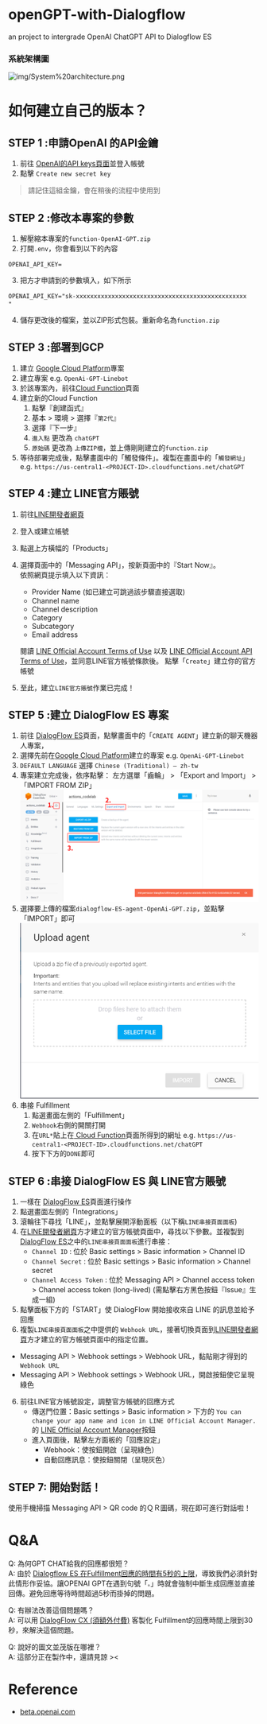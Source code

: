# openGPT-with-Dialogflow
an project to intergrade OpenAI ChatGPT API to Dialogflow ES

### 系統架構圖
![img/System%20architecture.png](https://github.com/hank199599/openGPT-with-Dialogflow/raw/main/img/System%20architecture.png)

# 如何建立自己的版本？

## STEP 1 :申請OpenAI 的API金鑰
1. 前往 [OpenAI的API keys頁面](https://beta.openai.com/account/api-keys)並登入帳號
2. 點擊 `Create new secret key` 
> 請記住這組金鑰，會在稍後的流程中使用到


## STEP 2 :修改本專案的參數
1. 解壓縮本專案的`function-OpenAI-GPT.zip`
2. 打開`.env`，你會看到以下的內容
```
OPENAI_API_KEY=
```
3. 把方才申請到的參數填入，如下所示
```
OPENAI_API_KEY="sk-xxxxxxxxxxxxxxxxxxxxxxxxxxxxxxxxxxxxxxxxxxxxxxxx
"
```
4. 儲存更改後的檔案，並以ZIP形式包裝。重新命名為`function.zip`

## STEP 3 :部署到GCP
  1. 建立 [Google Cloud Platform](https://cloud.google.com/free?hl=zh-tw)專案
  2. 建立專案 e.g. `OpenAi-GPT-Linebot`
  3. 於該專案內，前往[Cloud Function](https://console.cloud.google.com/functions/list?authuser=0&hl=zh)頁面
  4. 建立新的Cloud Function  
     1. 點擊『創建函式』
     2. 基本 > 環境 > 選擇『`第2代`』
     3. 選擇『下一步』
     4. `進入點` 更改為 `chatGPT`
     5. `原始碼` 更改為 `上傳ZIP檔`，並上傳剛剛建立的`function.zip`
  5. 等待部署完成後，點擊畫面中的「觸發條件」。複製在畫面中的「`觸發網址`」
  e.g. `https://us-central1-<PROJECT-ID>.cloudfunctions.net/chatGPT`

## STEP 4 :建立 LINE官方賬號
1. 前往[LINE開發者網頁](https://developers.line.biz/en/)
2. 登入或建立帳號
3. 點選上方橫幅的「Products」
4. 選擇頁面中的「Messaging API」，按新頁面中的『Start Now』。  
  依照網頁提示填入以下資訊：
   * Provider Name (如已建立可跳過該步驟直接選取)  
   * Channel name 
   * Channel description 
   * Category
   * Subcategory
   * Email address

   閱讀 [LINE Official Account Terms of Use](https://terms2.line.me/official_account_terms_tw?lang=zh-Hant) 以及 [LINE Official Account API Terms of Use](https://terms2.line.me/official_account_api_terms_tw?lang=zh-Hant)，並同意LINE官方帳號條款後。
   點擊「`Create`」建立你的官方帳號
5. 至此，建立`LINE官方賬號`作業已完成！

## STEP 5 :建立 DialogFlow ES 專案
1. 前往 [DialogFlow ES](https://dialogflow.cloud.google.com/)頁面，點擊畫面中的「`CREATE AGENT`」建立新的聊天機器人專案，
2. 選擇先前在[Google Cloud Platform](https://cloud.google.com/free?hl=zh-tw)建立的專案 e.g. `OpenAi-GPT-Linebot`
3. `DEFAULT LANGUAGE` 選擇 `Chinese (Traditional) — zh-tw`
4. 專案建立完成後，依序點擊： 左方選單「齒輪」 > 「Export and Import」 > 「IMPORT FROM ZIP」  
![pic1](https://github.com/hank199599/Assistant_demo_devfest/raw/master/pic/description-1.png)
5. 選擇要上傳的檔案`dialogflow-ES-agent-OpenAi-GPT.zip`，並點擊「IMPORT」即可
![pic2](https://github.com/hank199599/Assistant_demo_devfest/raw/master/pic/description-2.png)
6. 串接 Fulfillment 
   1. 點選畫面左側的「Fulfillment」
   2. `Webhook`右側的開關打開
   3. 在`URL*`貼上在[ Cloud Function](https://console.cloud.google.com/functions/list?authuser=0&hl=zh)頁面所得到的網址 e.g. `https://us-central1-<PROJECT-ID>.cloudfunctions.net/chatGPT`
   4. 按下下方的`DONE`即可


## STEP 6 :串接 DialogFlow ES 與 LINE官方賬號
1. 一樣在 [DialogFlow ES](https://dialogflow.cloud.google.com/)頁面進行操作
2. 點選畫面左側的「Integrations」
3. 滾輪往下尋找「LINE」，並點擊展開浮動面板（以下稱`LINE串接頁面面板`)
4. 在[LINE開發者網頁](https://developers.line.biz/en/)方才建立的官方帳號頁面中，尋找以下參數。並複製到[DialogFlow ES](https://dialogflow.cloud.google.com/)之中的`LINE串接頁面面板`進行串接：
   * `Channel ID` : 位於 Basic settings > Basic information > Channel ID 
   * `Channel Secret` : 位於 Basic settings > Basic information > Channel secret
   * `Channel Access Token` : 位於 Messaging API > Channel access token > Channel access token (long-lived) (需點擊右方黑色按鈕『Issue』生成一組)
5. 點擊面板下方的「START」使 DialogFlow 開始接收來自 LINE 的訊息並給予回應
6. 複製`LINE串接頁面面板`之中提供的 `Webhook URL`，接著切換頁面到[LINE開發者網頁](https://developers.line.biz/en/)方才建立的官方帳號頁面中的指定位置。
* Messaging API > Webhook settings > Webhook URL，黏貼剛才得到的`Webhook URL`
* Messaging API > Webhook settings > Webhook URL，開啟按鈕使它呈現綠色
6. 前往LINE官方帳號設定，調整官方帳號的回應方式
   * 傳送門位置：Basic settings > Basic information > 下方的 `You can change your app name and icon in LINE Official Account Manager.` 的 [LINE Official Account Manager]()按鈕
   * 進入頁面後，點擊左方面板的「回應設定」
     * Webhook：使按鈕開啟（呈現綠色）
     * 自動回應訊息：使按鈕關閉（呈現灰色）
## STEP 7: 開始對話！
使用手機掃描 Messaging API > QR code 的ＱＲ圖碼，現在即可進行對話啦！

# Q&A
Q: 為何GPT CHAT給我的回應都很短？  
A: 由於 [Dialogflow ES 在Fulfillment回應的時間有5秒的上限](https://cloud.google.com/dialogflow/es/docs/fulfillment-webhook#webhook_response)，導致我們必須針對此情形作妥協。讓OPENAI GPT在遇到句號「`。`」時就會強制中斷生成回應並直接回傳。避免回應等待時間超過5秒而掛掉的問題。  

Q: 有辦法改善這個問題嗎？  
A: 可以用 [DialogFlow CX (須額外付費)](https://dialogflow.cloud.google.com/cx/projects) 客製化 Fulfillment的回應時間上限到30秒，來解決這個問題。

Q: 說好的圖文並茂版在哪裡？  
A: 這部分正在製作中，還請見諒 ><

# Reference
* [beta.openai.com](https://beta.openai.com/docs/api-reference/completions/create?lang=node.js)